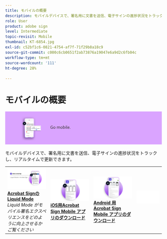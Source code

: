 ```yaml
---
title: モバイルの概要
description: モバイルデバイスで、署名用に文書を送信、電子サインの進捗状況をトラックし、リアルタイムで更新
role: User
product: adobe sign
level: Intermediate
topic-revisit: Mobile
thumbnail: KT-6854.jpg
exl-id: c52bf1c6-0821-4754-af7f-71f29b8a18c9
source-git-commit: c000c6cb0651f2ab73876a19047e6a9d2c6fb04c
workflow-type: tm+mt
source-wordcount: '111'
ht-degree: 28%

---
```


# モバイルの概要

![Sign モバイル画像](../assets/Hero-Mobile.png)

モバイルデバイスで、署名用に文書を送信、電子サインの進捗状況をトラックし、リアルタイムで更新できます。

<table style="table-layout:fixed">
<tr>
  <td>
    <a href="liquidmode.md">
      <img alt="Acrobat Signの Liquid Mode" src="assets/liquidmode.png" />
    </a>
    <div>
    <a href="liquidmode.md"><strong>Acrobat Signの Liquid Mode</strong></a>
    </div>
    <em>Liquid Mode がモバイル署名エクスペリエンスをどのように向上させるかご覧ください</em>
    <br>
  </td>
  <td>
    <a href="https://itunes.apple.com/jp/app/adobe-sign/id481082197?mt=8" target="_blank">
      <img alt="iOS版ダウンロード" src="assets/Mobile_iOS.png" />
    </a>
    <div>
    <a href="https://itunes.apple.com/us/app/adobe-sign/id481082197?mt=8" target="_blank"><strong>iOS用Acrobat Sign Mobile アプリのダウンロード</strong></a>
    <br>
  </td>
  <td>
    <a href="https://play.google.com/store/apps/details?id=com.adobe.echosign&amp;hl=ja" target="_blank">
      <img alt="Android 版ダウンロード" src="assets/Mobile_Android.png" />
    </a>
    <div>
    <a href="https://play.google.com/store/apps/details?id=com.adobe.echosign&amp;hl=en" target="_blank"><strong>Android 用Acrobat Sign Mobile アプリのダウンロード</strong></a>
    <br>
  </td>
  <td>
    <img alt="スペーサー" src="../assets/Whitespacer.png" />
    <div>
    <br>
  </td>
</tr>
</table>
